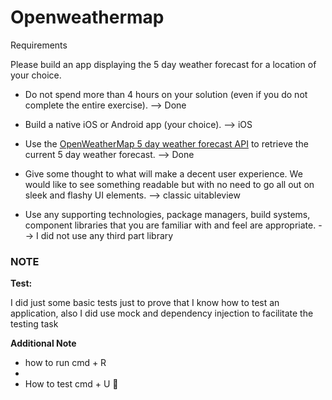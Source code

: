 # Openweathermap
Requirements

Please build an app displaying the 5 day weather forecast for a location of your choice.

* Do not spend more than 4 hours on your solution (even if you do not complete the entire exercise). --> Done

* Build a native iOS or Android app (your choice).  --> iOS 

* Use the [OpenWeatherMap 5 day weather forecast API](http://openweathermap.org/forecast5) to retrieve the current 5 day weather forecast. --> Done

* Give some thought to what will make a decent user experience. We would like to see something readable but with no need to go all out on sleek and flashy UI elements. --> classic uitableview

* Use any supporting technologies, package managers, build systems, component libraries that you are familiar with and feel are appropriate. --> I did not use any third part library

### **NOTE**

**Test:**

I did just some basic tests just to prove that I know how to test an application, also I did use mock and dependency injection to facilitate the testing task

**Additional Note**

* how to run cmd + R
* 
* How to test cmd + U

